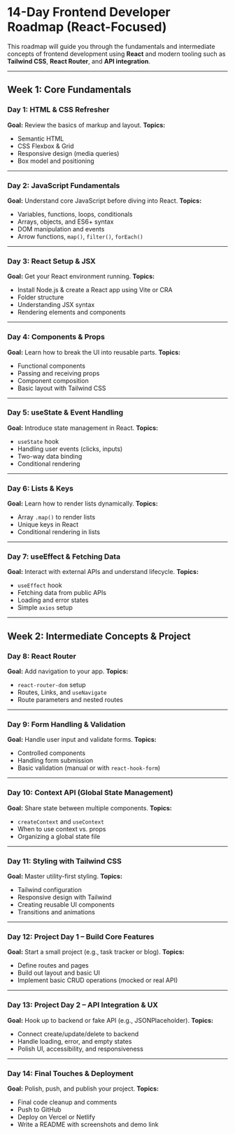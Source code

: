# 14-Day Frontend Developer Roadmap (React-Focused)

This roadmap will guide you through the fundamentals and intermediate concepts of frontend development using **React** and modern tooling such as **Tailwind CSS**, **React Router**, and **API integration**.

---

## Week 1: Core Fundamentals

### **Day 1: HTML & CSS Refresher**

**Goal:** Review the basics of markup and layout.
**Topics:**

* Semantic HTML
* CSS Flexbox & Grid
* Responsive design (media queries)
* Box model and positioning

---

### **Day 2: JavaScript Fundamentals**

**Goal:** Understand core JavaScript before diving into React.
**Topics:**

* Variables, functions, loops, conditionals
* Arrays, objects, and ES6+ syntax
* DOM manipulation and events
* Arrow functions, `map()`, `filter()`, `forEach()`

---

### **Day 3: React Setup & JSX**

**Goal:** Get your React environment running.
**Topics:**

* Install Node.js & create a React app using Vite or CRA
* Folder structure
* Understanding JSX syntax
* Rendering elements and components

---

### **Day 4: Components & Props**

**Goal:** Learn how to break the UI into reusable parts.
**Topics:**

* Functional components
* Passing and receiving props
* Component composition
* Basic layout with Tailwind CSS

---

### **Day 5: useState & Event Handling**

**Goal:** Introduce state management in React.
**Topics:**

* `useState` hook
* Handling user events (clicks, inputs)
* Two-way data binding
* Conditional rendering

---

### **Day 6: Lists & Keys**

**Goal:** Learn how to render lists dynamically.
**Topics:**

* Array `.map()` to render lists
* Unique keys in React
* Conditional rendering in lists

---

### **Day 7: useEffect & Fetching Data**

**Goal:** Interact with external APIs and understand lifecycle.
**Topics:**

* `useEffect` hook
* Fetching data from public APIs
* Loading and error states
* Simple `axios` setup

---

## Week 2: Intermediate Concepts & Project

### **Day 8: React Router**

**Goal:** Add navigation to your app.
**Topics:**

* `react-router-dom` setup
* Routes, Links, and `useNavigate`
* Route parameters and nested routes

---

### **Day 9: Form Handling & Validation**

**Goal:** Handle user input and validate forms.
**Topics:**

* Controlled components
* Handling form submission
* Basic validation (manual or with `react-hook-form`)

---

### **Day 10: Context API (Global State Management)**

**Goal:** Share state between multiple components.
**Topics:**

* `createContext` and `useContext`
* When to use context vs. props
* Organizing a global state file

---

### **Day 11: Styling with Tailwind CSS**

**Goal:** Master utility-first styling.
**Topics:**

* Tailwind configuration
* Responsive design with Tailwind
* Creating reusable UI components
* Transitions and animations

---

### **Day 12: Project Day 1 – Build Core Features**

**Goal:** Start a small project (e.g., task tracker or blog).
**Topics:**

* Define routes and pages
* Build out layout and basic UI
* Implement basic CRUD operations (mocked or real API)

---

### **Day 13: Project Day 2 – API Integration & UX**

**Goal:** Hook up to backend or fake API (e.g., JSONPlaceholder).
**Topics:**

* Connect create/update/delete to backend
* Handle loading, error, and empty states
* Polish UI, accessibility, and responsiveness

---

### **Day 14: Final Touches & Deployment**

**Goal:** Polish, push, and publish your project.
**Topics:**

* Final code cleanup and comments
* Push to GitHub
* Deploy on Vercel or Netlify
* Write a README with screenshots and demo link
